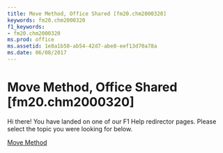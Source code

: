 ```yaml
---
title: Move Method, Office Shared [fm20.chm2000320]
keywords: fm20.chm2000320
f1_keywords:
- fm20.chm2000320
ms.prod: office
ms.assetid: 1e8a1b50-ab54-42d7-abe8-eef13d70a78a
ms.date: 06/08/2017
---
```



# Move Method, Office Shared [fm20.chm2000320]

Hi there! You have landed on one of our F1 Help redirector pages. Please select the topic you were looking for below.

[Move Method](http://msdn.microsoft.com/library/b4138364-0f1a-b774-a82b-3417cb9a6599%28Office.15%29.aspx)

